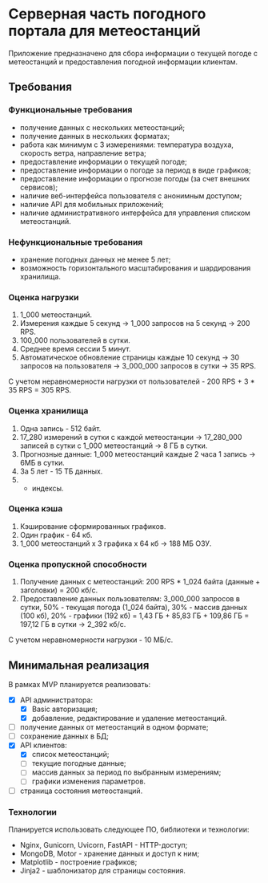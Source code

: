 # Серверная часть погодного портала для метеостанций

Приложение предназначено для сбора информации о текущей погоде с метеостанций и предоставления погодной информации клиентам.

## Требования

### Функциональные требования

- получение данных с нескольких метеостанций;
- получение данных в нескольких форматах;
- работа как минимум с 3 измерениями: температура воздуха, скорость ветра, направление ветра;
- предоставление информации о текущей погоде;
- предоставление информации о погоде за период в виде графиков;
- предоставление информации о прогнозе погоды (за счет внешних сервисов);
- наличие веб-интерфейса пользователя с анонимным доступом;
- наличие API для мобильных приложений;
- наличие административного интерфейса для управления списком метеостанций.

### Нефункциональные требования

- хранение погодных данных не менее 5 лет;
- возможность горизонтального масштабирования и шардирования хранилища.

### Оценка нагрузки

1. 1_000 метеостанций.
2. Измерения каждые 5 секунд -> 1_000 запросов на 5 секунд -> 200 RPS.
3. 100_000 пользователей в сутки.
4. Среднее время сессии 5 минут.
5. Автоматическое обновление страницы каждые 10 секунд -> 30 запросов на пользователя -> 3_000_000 запросов в сутки -> 35 RPS.

С учетом неравномерности нагрузки от пользователей - 200 RPS + 3 * 35 RPS = 305 RPS.

### Оценка хранилища

1. Одна запись - 512 байт.
2. 17_280 измерений в сутки с каждой метеостанции -> 17_280_000 записей в сутки с 1_000 метеостанций -> 8 ГБ в сутки.
3. Прогнозные данные: 1_000 метеостанций каждые 2 часа 1 запись -> 6МБ в сутки.
4. За 5 лет - 15 ТБ данных.
5. + индексы.


### Оценка кэша

1. Кэширование сформированных графиков.
2. Один график - 64 кб.
3. 1_000 метеостанций x 3 графика x 64 кб -> 188 МБ ОЗУ.

### Оценка пропускной способности

1. Получение данных с метеостанций: 200 RPS * 1_024 байта (данные + заголовки) = 200 кб/с.
2. Предоставление данных пользователям: 3_000_000 запросов в сутки, 50% - текущая погода (1_024 байта), 30% - массив данных (100 кб), 20% - графики (192 кб) = 1,43 ГБ + 85,83 ГБ + 109,86 ГБ = 197,12 ГБ в сутки -> 2_392 кб/с.

С учетом неравномерности нагрузки - 10 МБ/с.

## Минимальная реализация

В рамках MVP планируется реализовать:

- [x] API администратора:
    - [x] Basic авторизация;
    - [x] добавление, редактирование и удаление метеостанций.
- [ ] получение данных от метеостанций в одном формате;
- [ ] сохранение данных в БД;
- [x] API клиентов:
    - [x] список метеостанций;
    - [ ] текущие погодные данные;
    - [ ] массив данных за период по выбранным измерениям;
    - [ ] графики изменения параметров.
- [ ] страница состояния метеостанций.

### Технологии

Планируется использовать следующее ПО, библиотеки и технологии:

* Nginx, Gunicorn, Uvicorn, FastAPI - HTTP-доступ;
* MongoDB, Motor - хранение данных и доступ к ним;
* Matplotlib - построение графиков;
* Jinja2 - шаблонизатор для страницы состояния.
